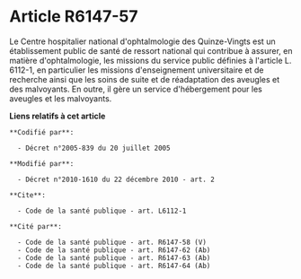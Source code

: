 # Article R6147-57

Le Centre hospitalier national d'ophtalmologie des Quinze-Vingts est un établissement public de santé de ressort national qui
contribue à assurer, en matière d'ophtalmologie, les missions du service public définies à l'article L. 6112-1, en
particulier les missions d'enseignement universitaire et de recherche ainsi que les soins de suite et de réadaptation des
aveugles et des malvoyants. En outre, il gère un service d'hébergement pour les aveugles et les malvoyants.

**Liens relatifs à cet article**

	**Codifié par**:

	  - Décret n°2005-839 du 20 juillet 2005

	**Modifié par**:

	  - Décret n°2010-1610 du 22 décembre 2010 - art. 2

	**Cite**:

	  - Code de la santé publique - art. L6112-1

	**Cité par**:

	  - Code de la santé publique - art. R6147-58 (V)
	  - Code de la santé publique - art. R6147-62 (Ab)
	  - Code de la santé publique - art. R6147-63 (Ab)
	  - Code de la santé publique - art. R6147-64 (Ab)
